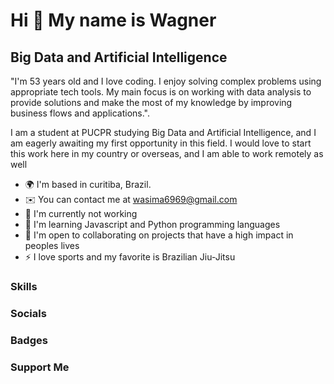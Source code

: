 Hi 👋 My name is Wagner
==========================

Big Data and Artificial Intelligence
------------------------------------

"I'm 53 years old and I love coding. I enjoy solving complex problems using appropriate tech tools. My main focus is on working with data analysis to provide solutions and make the most of my knowledge by improving business flows and applications.".

I am a student at PUCPR studying Big Data and Artificial Intelligence, and I am eagerly awaiting my first opportunity in this field. I would love to start this work here in my country or overseas, and I am able to work remotely as well

* 🌍  I'm based in curitiba, Brazil.
* ✉️  You can contact me at wasima6969@gmail.com
* 🚀  I'm currently not working
* 🧠  I'm learning  Javascript and Python programming languages
* 🤝  I'm open to collaborating on projects that have a high impact in peoples lives
* ⚡  I love sports and my favorite is Brazilian Jiu-Jitsu



### Skills



### Socials


### Badges


### Support Me
